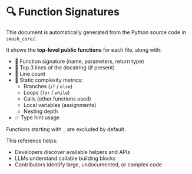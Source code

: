# 🔍 Function Signatures

This document is automatically generated from the Python source code in `smash_core/`.

It shows the **top-level public functions** for each file, along with:

- 🧾 Function signature (name, parameters, return type)
- 📘 Top 3 lines of the docstring (if present)
- 📏 Line count
- 🧠 Static complexity metrics:
  - Branches (`if` / `else`)
  - Loops (`for` / `while`)
  - Calls (other functions used)
  - Local variables (assignments)
  - Nesting depth
- ✅ Type hint usage

Functions starting with `_` are excluded by default.

This reference helps:

- Developers discover available helpers and APIs
- LLMs understand callable building blocks
- Contributors identify large, undocumented, or complex code
